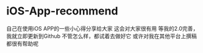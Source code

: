 # iOS-App-recommend
自己在使用iOS APP的一些小心得分享给大家
这会对大家很有用
等我的2.0完善，我就立即更新到Github
不管怎么样，都试着去做好它
或许对我在其他平台上撰稿都很有帮助呢
